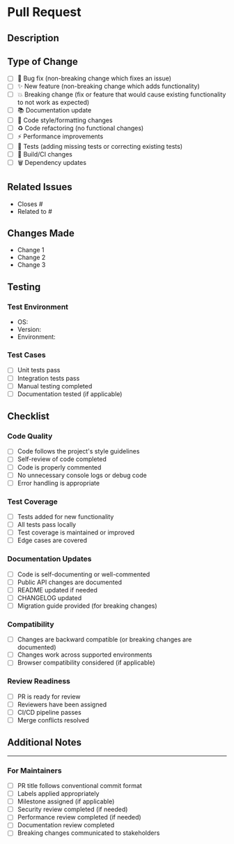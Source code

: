 <!--
SPDX-FileCopyrightText: Copyright (c) 2025 Broadsage <opensource@broadsage.com>

SPDX-License-Identifier: Apache-2.0
-->

# Pull Request

## Description

<!-- 
Provide a brief description of the changes in this PR.
Include the motivation behind these changes and what they accomplish.
-->

## Type of Change

<!-- Mark the relevant option with an "x" -->

- [ ] 🐛 Bug fix (non-breaking change which fixes an issue)
- [ ] ✨ New feature (non-breaking change which adds functionality)
- [ ] 💥 Breaking change (fix or feature that would cause existing functionality to not work as expected)
- [ ] 📚 Documentation update
- [ ] 🎨 Code style/formatting changes
- [ ] ♻️ Code refactoring (no functional changes)
- [ ] ⚡ Performance improvements
- [ ] 🧪 Tests (adding missing tests or correcting existing tests)
- [ ] 🔧 Build/CI changes
- [ ] 🗑️ Dependency updates

## Related Issues

<!-- 
Link any related issues. Use keywords like "Closes", "Fixes", "Resolves" to automatically close issues when PR is merged.
Example: Closes #123, Fixes #456
-->

- Closes #
- Related to #

## Changes Made

<!-- 
List the specific changes made in this PR.
Be as detailed as necessary for reviewers to understand the scope.
-->

- Change 1
- Change 2
- Change 3

## Testing

<!-- Describe how you tested your changes -->

### Test Environment

- OS:
- Version:
- Environment:

### Test Cases

<!-- Describe the test cases you ran -->

- [ ] Unit tests pass
- [ ] Integration tests pass
- [ ] Manual testing completed
- [ ] Documentation tested (if applicable)

## Checklist

<!-- Check all boxes that apply to your PR -->

### Code Quality

- [ ] Code follows the project's style guidelines
- [ ] Self-review of code completed
- [ ] Code is properly commented
- [ ] No unnecessary console logs or debug code
- [ ] Error handling is appropriate

### Test Coverage

- [ ] Tests added for new functionality
- [ ] All tests pass locally
- [ ] Test coverage is maintained or improved
- [ ] Edge cases are covered

### Documentation Updates

- [ ] Code is self-documenting or well-commented
- [ ] Public API changes are documented
- [ ] README updated if needed
- [ ] CHANGELOG updated
- [ ] Migration guide provided (for breaking changes)

### Compatibility

- [ ] Changes are backward compatible (or breaking changes are documented)
- [ ] Changes work across supported environments
- [ ] Browser compatibility considered (if applicable)

### Review Readiness

- [ ] PR is ready for review
- [ ] Reviewers have been assigned
- [ ] CI/CD pipeline passes
- [ ] Merge conflicts resolved

## Additional Notes

<!-- 
Add any additional notes for reviewers here.
This could include:
- Known issues or limitations
- Future work planned
- Alternative approaches considered
- Questions for reviewers
-->

---

### For Maintainers

<!-- Internal checklist for maintainers -->

- [ ] PR title follows conventional commit format
- [ ] Labels applied appropriately
- [ ] Milestone assigned (if applicable)
- [ ] Security review completed (if needed)
- [ ] Performance review completed (if needed)
- [ ] Documentation review completed
- [ ] Breaking changes communicated to stakeholders
